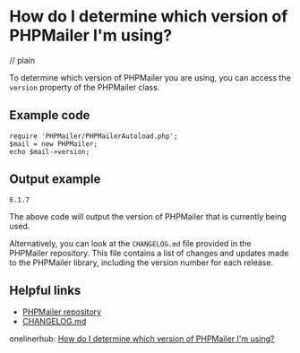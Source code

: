 # How do I determine which version of PHPMailer I'm using?
// plain

To determine which version of PHPMailer you are using, you can access the `version` property of the PHPMailer class.

## Example code

```
require 'PHPMailer/PHPMailerAutoload.php';
$mail = new PHPMailer;
echo $mail->version;
```

## Output example

```
6.1.7
```

The above code will output the version of PHPMailer that is currently being used.

Alternatively, you can look at the `CHANGELOG.md` file provided in the PHPMailer repository. This file contains a list of changes and updates made to the PHPMailer library, including the version number for each release.

## Helpful links
- [PHPMailer repository](https://github.com/PHPMailer/PHPMailer/)
- [CHANGELOG.md](https://github.com/PHPMailer/PHPMailer/blob/master/CHANGELOG.md)

onelinerhub: [How do I determine which version of PHPMailer I'm using?](https://onelinerhub.com/phpmailer/how-do-i-determine-which-version-of-phpmailer-i-m-using)